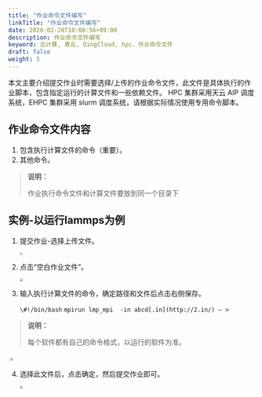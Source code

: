 ```yaml
---
title: "作业命令文件编写"
linkTitle: "作业命令文件编写"
date: 2020-02-28T10:08:56+09:00
description: 作业命令文件编写
keyword: 云计算, 青云, QingCloud, hpc，作业命令文件
draft: false
weight: 5
---
```


本文主要介绍提交作业时需要选择/上传的作业命令文件，此文件是具体执行的作业脚本，包含指定运行的计算文件和一些依赖文件。
HPC 集群采用天云 AIP 调度系统，EHPC 集群采用 slurm 调度系统，请根据实际情况使用专用命令脚本。

## 作业命令文件内容

1. 包含执行计算文件的命令（重要）。
2. 其他命令。

>   **说明：**
>
> 作业执行命令文件和计算文件要放到同一个目录下

## 实例-以运行lammps为例

1. 提交作业-选择上传文件。

   <img src="../_images/job01.png" style="zoom:35%;" />

2. 点击“空白作业文件”。

   <img src="../_images/job02.png" style="zoom:38%;" />

3. 输入执行计算文件的命令，确定路径和文件后点击右侧保存。

   `\#!/bin/bash`
   `mpirun lmp_mpi  -in abcd[.in](http://2.in/) – >` 

> **说明：**
>
> 每个软件都有自己的命令格式，以运行的软件为准。

​	<img src="../_images/job03.png" style="zoom:38%;" />

4. 选择此文件后，点击确定，然后提交作业即可。

   <img src="../_images/job04.png" style="zoom:38%;" />
